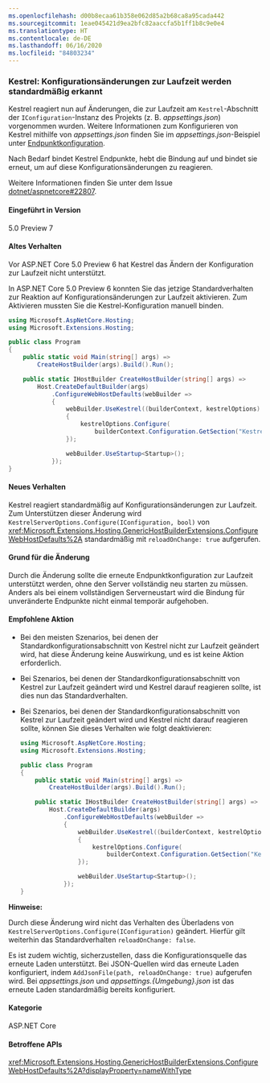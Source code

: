 ```yaml
---
ms.openlocfilehash: d00b8ecaa61b358e062d85a2b68ca8a95cada442
ms.sourcegitcommit: 1eae045421d9ea2bfc82aaccfa5b1ff1b8c9e0e4
ms.translationtype: HT
ms.contentlocale: de-DE
ms.lasthandoff: 06/16/2020
ms.locfileid: "84803234"
---
```

### <a name="kestrel-configuration-changes-at-run-time-detected-by-default"></a>Kestrel: Konfigurationsänderungen zur Laufzeit werden standardmäßig erkannt

Kestrel reagiert nun auf Änderungen, die zur Laufzeit am `Kestrel`-Abschnitt der `IConfiguration`-Instanz des Projekts (z. B. *appsettings.json*) vorgenommen wurden. Weitere Informationen zum Konfigurieren von Kestrel mithilfe von *appsettings.json* finden Sie im *appsettings.json*-Beispiel unter [Endpunktkonfiguration](/aspnet/core/fundamentals/servers/kestrel#endpoint-configuration).

Nach Bedarf bindet Kestrel Endpunkte, hebt die Bindung auf und bindet sie erneut, um auf diese Konfigurationsänderungen zu reagieren.

Weitere Informationen finden Sie unter dem Issue [dotnet/aspnetcore#22807](https://github.com/dotnet/aspnetcore/issues/22807).

#### <a name="version-introduced"></a>Eingeführt in Version

5.0 Preview 7

#### <a name="old-behavior"></a>Altes Verhalten

Vor ASP.NET Core 5.0 Preview 6 hat Kestrel das Ändern der Konfiguration zur Laufzeit nicht unterstützt.

In ASP.NET Core 5.0 Preview 6 konnten Sie das jetzige Standardverhalten zur Reaktion auf Konfigurationsänderungen zur Laufzeit aktivieren. Zum Aktivieren mussten Sie die Kestrel-Konfiguration manuell binden.

```csharp
using Microsoft.AspNetCore.Hosting;
using Microsoft.Extensions.Hosting;

public class Program
{
    public static void Main(string[] args) =>
        CreateHostBuilder(args).Build().Run();

    public static IHostBuilder CreateHostBuilder(string[] args) =>
        Host.CreateDefaultBuilder(args)
            .ConfigureWebHostDefaults(webBuilder =>
            {
                webBuilder.UseKestrel((builderContext, kestrelOptions) =>
                {
                    kestrelOptions.Configure(
                        builderContext.Configuration.GetSection("Kestrel"), reloadOnChange: true);
                });

                webBuilder.UseStartup<Startup>();
            });
}
```

#### <a name="new-behavior"></a>Neues Verhalten

Kestrel reagiert standardmäßig auf Konfigurationsänderungen zur Laufzeit. Zum Unterstützen dieser Änderung wird `KestrelServerOptions.Configure(IConfiguration, bool)` von <xref:Microsoft.Extensions.Hosting.GenericHostBuilderExtensions.ConfigureWebHostDefaults%2A> standardmäßig mit `reloadOnChange: true` aufgerufen.

#### <a name="reason-for-change"></a>Grund für die Änderung

Durch die Änderung sollte die erneute Endpunktkonfiguration zur Laufzeit unterstützt werden, ohne den Server vollständig neu starten zu müssen. Anders als bei einem vollständigen Serverneustart wird die Bindung für unveränderte Endpunkte nicht einmal temporär aufgehoben.

#### <a name="recommended-action"></a>Empfohlene Aktion

* Bei den meisten Szenarios, bei denen der Standardkonfigurationsabschnitt von Kestrel nicht zur Laufzeit geändert wird, hat diese Änderung keine Auswirkung, und es ist keine Aktion erforderlich.
* Bei Szenarios, bei denen der Standardkonfigurationsabschnitt von Kestrel zur Laufzeit geändert wird und Kestrel darauf reagieren sollte, ist dies nun das Standardverhalten.
* Bei Szenarios, bei denen der Standardkonfigurationsabschnitt von Kestrel zur Laufzeit geändert wird und Kestrel nicht darauf reagieren sollte, können Sie dieses Verhalten wie folgt deaktivieren:

    ```csharp
    using Microsoft.AspNetCore.Hosting;
    using Microsoft.Extensions.Hosting;

    public class Program
    {
        public static void Main(string[] args) =>
            CreateHostBuilder(args).Build().Run();

        public static IHostBuilder CreateHostBuilder(string[] args) =>
            Host.CreateDefaultBuilder(args)
                .ConfigureWebHostDefaults(webBuilder =>
                {
                    webBuilder.UseKestrel((builderContext, kestrelOptions) =>
                    {
                        kestrelOptions.Configure(
                            builderContext.Configuration.GetSection("Kestrel"), reloadOnChange: false);
                    });

                    webBuilder.UseStartup<Startup>();
                });
    }
    ```

**Hinweise:**

Durch diese Änderung wird nicht das Verhalten des Überladens von `KestrelServerOptions.Configure(IConfiguration)` geändert. Hierfür gilt weiterhin das Standardverhalten `reloadOnChange: false`.

Es ist zudem wichtig, sicherzustellen, dass die Konfigurationsquelle das erneute Laden unterstützt. Bei JSON-Quellen wird das erneute Laden konfiguriert, indem `AddJsonFile(path, reloadOnChange: true)` aufgerufen wird. Bei *appsettings.json* und *appsettings.{Umgebung}.json* ist das erneute Laden standardmäßig bereits konfiguriert.

#### <a name="category"></a>Kategorie

ASP.NET Core

#### <a name="affected-apis"></a>Betroffene APIs

<xref:Microsoft.Extensions.Hosting.GenericHostBuilderExtensions.ConfigureWebHostDefaults%2A?displayProperty=nameWithType>

<!-- 

#### Affected APIs

`Overload:Microsoft.Extensions.Hosting.GenericHostBuilderExtensions.ConfigureWebHostDefaults`

-->
